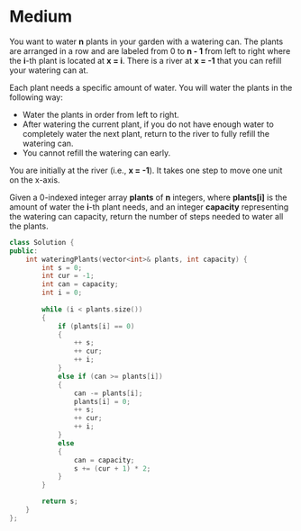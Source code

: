 # Medium

You want to water **n** plants in your garden with a watering can. The plants are arranged in a row and are labeled from 0 to **n - 1** from left to right where the **i**-th plant is located at **x = i**. There is a river at **x = -1** that you can refill your watering can at.

Each plant needs a specific amount of water. You will water the plants in the following way:

- Water the plants in order from left to right.
- After watering the current plant, if you do not have enough water to completely water the next plant, return to the river to fully refill the watering can.
- You cannot refill the watering can early.

You are initially at the river (i.e., **x = -1**). It takes one step to move one unit on the x-axis.

Given a 0-indexed integer array **plants** of **n** integers, where **plants[i]** is the amount of water the **i**-th plant needs, and an integer **capacity** representing the watering can capacity, return the number of steps needed to water all the plants.

```cpp
class Solution {
public:
    int wateringPlants(vector<int>& plants, int capacity) {
        int s = 0;
        int cur = -1;
        int can = capacity;
        int i = 0;
        
        while (i < plants.size())
        {
            if (plants[i] == 0)
            {
                ++ s;
                ++ cur;
                ++ i;
            }
            else if (can >= plants[i])
            {
                can -= plants[i];
                plants[i] = 0;
                ++ s;
                ++ cur;
                ++ i;
            }
            else
            {
                can = capacity;
                s += (cur + 1) * 2;
            }
        }

        return s;
    }
};
```
